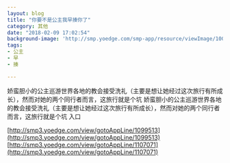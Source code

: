 ```yaml
---
layout: blog
title: "你要不是公主我早揍你了"
category: 其他
date: "2018-02-09 17:02:54"
background-image: 'http://smp.yoedge.com/smp-app/resource/viewImage/1002250appline.png'
tags:
- 公主
- 早
- 揍

---
```

娇蛮胆小的公主巡游世界各地的教会接受洗礼（主要是想让她经过这次旅行有所成长），然而对她的两个同行者而言，这旅行就是个坑
娇蛮胆小的公主巡游世界各地的教会接受洗礼（主要是想让她经过这次旅行有所成长），然而对她的两个同行者而言，这旅行就是个坑
入口

[http://smp3.yoedge.com/view/gotoAppLine/1099513](http://smp3.yoedge.com/view/gotoAppLine/1099513)
[http://smp3.yoedge.com/view/gotoAppLine/1107071](http://smp3.yoedge.com/view/gotoAppLine/1107071)

        
